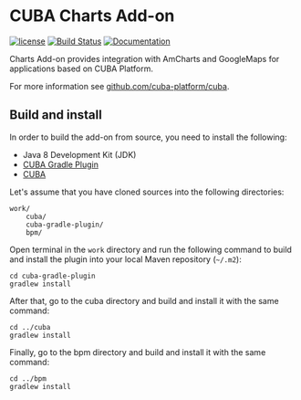# CUBA Charts Add-on

[![license](https://img.shields.io/badge/license-Apache%20License%202.0-blue.svg?style=flat)](http://www.apache.org/licenses/LICENSE-2.0)
[![Build Status](https://travis-ci.org/cuba-platform/bpm.svg?branch=master)](https://travis-ci.org/cuba-platform/npm)
[![Documentation](https://img.shields.io/badge/documentation-online-03a9f4.svg)](https://doc.cuba-platform.com/bpm-latest)

Charts Add-on provides integration with AmCharts and GoogleMaps for applications based on CUBA Platform.

For more information see [github.com/cuba-platform/cuba](https://github.com/cuba-platform/cuba).

## Build and install

In order to build the add-on from source, you need to install the following:
* Java 8 Development Kit (JDK)
* [CUBA Gradle Plugin](https://github.com/cuba-platform/cuba-gradle-plugin)
* [CUBA](https://github.com/cuba-platform/cuba)

Let's assume that you have cloned sources into the following directories:
```
work/
    cuba/
    cuba-gradle-plugin/
    bpm/
```

Open terminal in the `work` directory and run the following command to build and install the plugin into your local Maven repository (`~/.m2`):
```
cd cuba-gradle-plugin
gradlew install
```

After that, go to the cuba directory and build and install it with the same command:
```
cd ../cuba
gradlew install
```

Finally, go to the bpm directory and build and install it with the same command:
```
cd ../bpm
gradlew install
```